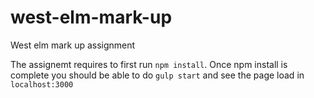 # west-elm-mark-up
West elm mark up assignment

The assignemt requires to first run `npm install`. Once npm install is complete you should be able to do `gulp start` and see the page load in `localhost:3000` 
